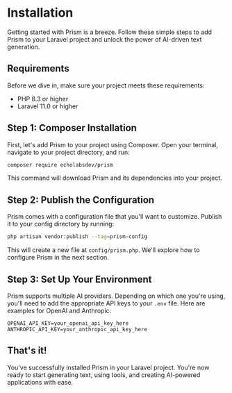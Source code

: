 # Installation

Getting started with Prism is a breeze. Follow these simple steps to add Prism to your Laravel project and unlock the power of AI-driven text generation.

## Requirements

Before we dive in, make sure your project meets these requirements:

- PHP 8.3 or higher
- Laravel 11.0 or higher

## Step 1: Composer Installation

First, let's add Prism to your project using Composer. Open your terminal, navigate to your project directory, and run:

```bash
composer require echolabsdev/prism
```

This command will download Prism and its dependencies into your project.

## Step 2: Publish the Configuration

Prism comes with a configuration file that you'll want to customize. Publish it to your config directory by running:

```bash
php artisan vendor:publish --tag=prism-config
```

This will create a new file at `config/prism.php`. We'll explore how to configure Prism in the next section.

## Step 3: Set Up Your Environment

Prism supports multiple AI providers. Depending on which one you're using, you'll need to add the appropriate API keys to your `.env` file. Here are examples for OpenAI and Anthropic:

```env
OPENAI_API_KEY=your_openai_api_key_here
ANTHROPIC_API_KEY=your_anthropic_api_key_here
```

## That's it!

You've successfully installed Prism in your Laravel project. You're now ready to start generating text, using tools, and creating AI-powered applications with ease.

